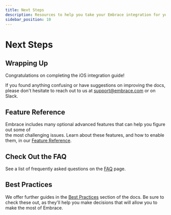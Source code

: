 ```yaml
---
title: Next Steps
description: Resources to help you take your Embrace integration for your iOS application to the next level
sidebar_position: 10
---
```


# Next Steps

## Wrapping Up

Congratulations on completing the iOS integration guide!

If you found anything confusing or have suggestions on improving the docs,
please don't hesitate to reach out to us at [support@embrace.com](mailto:support@embrace.com) or on Slack.

## Feature Reference

Embrace includes many optional advanced features that can help you figure out some of  
the most challenging issues. Learn about these features, and how to enable them, in
our [Feature Reference](/ios/5x/features/).

## Check Out the FAQ

See a list of frequently asked questions on the [FAQ](/ios/faq/) page.  

## Best Practices

We offer further guides in the [Best Practices](/best-practices/) section of the docs.
Be sure to check these out, as they'll help you make decisions that will allow you to make the most of Embrace.
